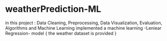# weatherPrediction-ML
in this project :
Data Cleaning, Preprocessing, Data Visualization, Evaluation, Algorithms and Machine Learning
implemented a machine learning -Leniear Regression- model
{ the weather dataset is provided }
